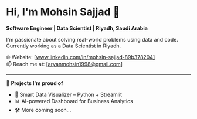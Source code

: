 # Hi, I'm Mohsin Sajjad 👋  
**Software Engineer | Data Scientist | Riyadh, Saudi Arabia**

I'm passionate about solving real-world problems using data and code.  
Currently working as a Data Scientist in Riyadh.

🌐 Website: [www.linkedin.com/in/mohsin-sajjad-89b378204]  
📫 Reach me at: [aryanmohsin1998@gmail.com]

---

🚀 **Projects I'm proud of**  
- 🧠 Smart Data Visualizer – Python + Streamlit  
- 📊 AI-powered Dashboard for Business Analytics  
- 🛠️ More coming soon...
